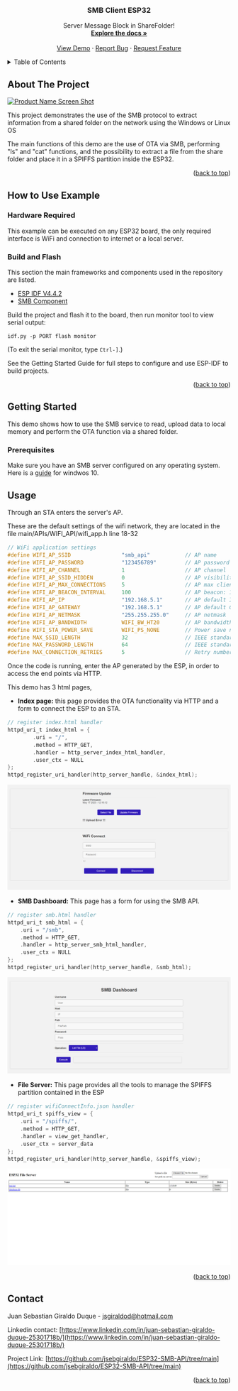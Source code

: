 <!-- Improved compatibility of back to top link: See: https://github.com/othneildrew/Best-README-Template/pull/73 -->
<a name="readme-top"></a>
<!--
*** Thanks for checking out the Best-README-Template. If you have a suggestion
*** that would make this better, please fork the repo and create a pull request
*** or simply open an issue with the tag "enhancement".
*** Don't forget to give the project a star!
*** Thanks again! Now go create something AMAZING! :D
-->



<!-- PROJECT SHIELDS -->
<!--
*** I'm using markdown "reference style" links for readability.
*** Reference links are enclosed in brackets [ ] instead of parentheses ( ).
*** See the bottom of this document for the declaration of the reference variables
*** for contributors-url, forks-url, etc. This is an optional, concise syntax you may use.
*** https://www.markdownguide.org/basic-syntax/#reference-style-links
-->


<!-- PROJECT LOGO -->
<br />
<div align="center">
  <h3 align="center">SMB Client ESP32</h3>

  <p align="center">
    Server Message Block in ShareFolder!
    <br />
    <a href="https://github.com/othneildrew/Best-README-Template"><strong>Explore the docs »</strong></a>
    <br />
    <br />
    <a href="https://github.com/othneildrew/Best-README-Template">View Demo</a>
    ·
    <a href="https://github.com/othneildrew/Best-README-Template/issues">Report Bug</a>
    ·
    <a href="https://github.com/othneildrew/Best-README-Template/issues">Request Feature</a>
  </p>
</div>



<!-- TABLE OF CONTENTS -->
<details>
  <summary>Table of Contents</summary>
  <ol>
    <li>
      <a href="#about-the-project">About The Project</a>
      <ul>
        <li><a href="#built-with">Built With</a></li>
      </ul>
    </li>
    <li>
      <a href="#getting-started">Getting Started</a>
      <ul>
        <li><a href="#prerequisites">Prerequisites</a></li>
        <li><a href="#installation">Installation</a></li>
      </ul>
    </li>
    <li><a href="#usage">Usage</a></li>
    <li><a href="#roadmap">Roadmap</a></li>
    <li><a href="#contributing">Contributing</a></li>
    <li><a href="#contact">Contact</a></li>
  </ol>
</details>



<!-- ABOUT THE PROJECT -->
## About The Project

[![Product Name Screen Shot][product-screenshot]](https://example.com)

This project demonstrates the use of the SMB protocol to extract information from a shared folder on the network using the Windows or Linux OS

The main functions of this demo are the use of OTA via SMB, performing "ls" and "cat" functions, and the possibility to extract a file from the share folder and place it in a SPIFFS partition inside the ESP32.

<p align="right">(<a href="#readme-top">back to top</a>)</p>

## How to Use Example

### Hardware Required

This example can be executed on any ESP32 board, the only required interface is WiFi and connection to internet or a local server.

### Build and Flash


This section the main frameworks and components used in the repository are listed.

* [ESP IDF V4.4.2](https://github.com/espressif/esp-idf)
* [SMB Component](https://github.com/nopnop2002/esp-idf-smb-client)

Build the project and flash it to the board, then run monitor tool to view serial output:

```
idf.py -p PORT flash monitor
```

(To exit the serial monitor, type ``Ctrl-]``.)

See the Getting Started Guide for full steps to configure and use ESP-IDF to build projects.

<p align="right">(<a href="#readme-top">back to top</a>)</p>



<!-- GETTING STARTED -->
## Getting Started

This demo shows how to use the SMB service to read, upload data to local memory and perform the OTA function via a shared folder.

### Prerequisites

Make sure you have an SMB server configured on any operating system.
Here is a [guide](https://support.microsoft.com/en-us/windows/file-sharing-over-a-network-in-windows-b58704b2-f53a-4b82-7bc1-80f9994725bf) for windwos 10.

<!-- USAGE EXAMPLES -->
## Usage

Through an STA enters the server's AP.

These are the default settings of the wifi network, they are located in the file main/APIs/WIFI_API/wifi_app.h line 18-32
```c
// WiFi application settings
#define WIFI_AP_SSID				"smb_api"			// AP name
#define WIFI_AP_PASSWORD			"123456789"			// AP password
#define WIFI_AP_CHANNEL				1					// AP channel
#define WIFI_AP_SSID_HIDDEN			0					// AP visibility
#define WIFI_AP_MAX_CONNECTIONS		5					// AP max clients
#define WIFI_AP_BEACON_INTERVAL		100					// AP beacon: 100 milliseconds recommended
#define WIFI_AP_IP					"192.168.5.1"		// AP default IP
#define WIFI_AP_GATEWAY				"192.168.5.1"		// AP default Gateway (should be the same as the IP)
#define WIFI_AP_NETMASK				"255.255.255.0"		// AP netmask
#define WIFI_AP_BANDWIDTH			WIFI_BW_HT20		// AP bandwidth 20 MHz (40 MHz is the other option)
#define WIFI_STA_POWER_SAVE			WIFI_PS_NONE		// Power save not used
#define MAX_SSID_LENGTH				32					// IEEE standard maximum
#define MAX_PASSWORD_LENGTH			64					// IEEE standard maximum
#define MAX_CONNECTION_RETRIES		5					// Retry number on disconnect

```

Once the code is running, enter the AP generated by the ESP, in order to access the end points via HTTP.

This demo has 3 html pages,

* **Index page:** this page provides the OTA functionality via HTTP and a form to connect the ESP to an STA.

```c
// register index.html handler
httpd_uri_t index_html = {
		.uri = "/",
		.method = HTTP_GET,
		.handler = http_server_index_html_handler,
		.user_ctx = NULL
};
httpd_register_uri_handler(http_server_handle, &index_html);
```

![index](/doc/img/index.png)

* **SMB Dashboard:** This page has a form for using the SMB API.

```c
// register smb.html handler
httpd_uri_t smb_html = {
    .uri = "/smb",
    .method = HTTP_GET,
    .handler = http_server_smb_html_handler,
    .user_ctx = NULL
};
httpd_register_uri_handler(http_server_handle, &smb_html);
```

![smb](/doc/img/smb.png)

* **File Server:** This page provides all the tools to manage the SPIFFS partition contained in the ESP

```c
// register wifiConnectInfo.json handler
httpd_uri_t spiffs_view = {
    .uri = "/spiffs/",
    .method = HTTP_GET,
    .handler = view_get_handler,
    .user_ctx = server_data
};
httpd_register_uri_handler(http_server_handle, &spiffs_view);
```

![spiffs](/doc/img/spiffs.png)

<p align="right">(<a href="#readme-top">back to top</a>)</p>


<!-- CONTACT -->
## Contact

Juan Sebastian Giraldo Duque - jsgiraldod@hotmail.com

Linkedin contact: [https://www.linkedin.com/in/juan-sebastian-giraldo-duque-25301718b/](https://www.linkedin.com/in/juan-sebastian-giraldo-duque-25301718b/)

Project Link: [https://github.com/jsebgiraldo/ESP32-SMB-API/tree/main](https://github.com/jsebgiraldo/ESP32-SMB-API/tree/main)

<p align="right">(<a href="#readme-top">back to top</a>)</p>


<!-- MARKDOWN LINKS & IMAGES -->
<!-- https://www.markdownguide.org/basic-syntax/#reference-style-links -->
[contributors-shield]: https://img.shields.io/github/contributors/othneildrew/Best-README-Template.svg?style=for-the-badge
[contributors-url]: https://github.com/othneildrew/Best-README-Template/graphs/contributors
[forks-shield]: https://img.shields.io/github/forks/othneildrew/Best-README-Template.svg?style=for-the-badge
[forks-url]: https://github.com/othneildrew/Best-README-Template/network/members
[stars-shield]: https://img.shields.io/github/stars/othneildrew/Best-README-Template.svg?style=for-the-badge
[stars-url]: https://github.com/othneildrew/Best-README-Template/stargazers
[issues-shield]: https://img.shields.io/github/issues/othneildrew/Best-README-Template.svg?style=for-the-badge
[issues-url]: https://github.com/othneildrew/Best-README-Template/issues
[license-shield]: https://img.shields.io/github/license/othneildrew/Best-README-Template.svg?style=for-the-badge
[license-url]: https://github.com/othneildrew/Best-README-Template/blob/master/LICENSE.txt
[linkedin-shield]: https://img.shields.io/badge/-LinkedIn-black.svg?style=for-the-badge&logo=linkedin&colorB=555
[linkedin-url]: https://linkedin.com/in/othneildrew
[product-screenshot]: images/screenshot.png
[Next.js]: https://img.shields.io/badge/next.js-000000?style=for-the-badge&logo=nextdotjs&logoColor=white
[Next-url]: https://nextjs.org/
[React.js]: https://img.shields.io/badge/React-20232A?style=for-the-badge&logo=react&logoColor=61DAFB
[React-url]: https://reactjs.org/
[Vue.js]: https://img.shields.io/badge/Vue.js-35495E?style=for-the-badge&logo=vuedotjs&logoColor=4FC08D
[Vue-url]: https://vuejs.org/
[Angular.io]: https://img.shields.io/badge/Angular-DD0031?style=for-the-badge&logo=angular&logoColor=white
[Angular-url]: https://angular.io/
[Svelte.dev]: https://img.shields.io/badge/Svelte-4A4A55?style=for-the-badge&logo=svelte&logoColor=FF3E00
[Svelte-url]: https://svelte.dev/
[Laravel.com]: https://img.shields.io/badge/Laravel-FF2D20?style=for-the-badge&logo=laravel&logoColor=white
[Laravel-url]: https://laravel.com
[Bootstrap.com]: https://img.shields.io/badge/Bootstrap-563D7C?style=for-the-badge&logo=bootstrap&logoColor=white
[Bootstrap-url]: https://getbootstrap.com
[JQuery.com]: https://img.shields.io/badge/jQuery-0769AD?style=for-the-badge&logo=jquery&logoColor=white
[JQuery-url]: https://jquery.com 

